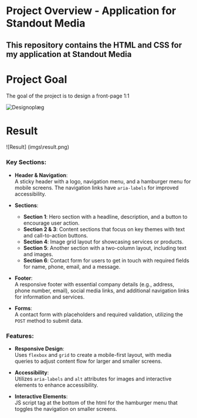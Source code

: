# Project Overview - Application for Standout Media

This repository contains the HTML and CSS for my application at Standout Media
---

# Project Goal
The goal of the project is to design a front-page 1:1

![Designoplæg](design_brief\Designoplæg.jpg)

# Result

![Result] (imgs\result.png)

### Key Sections:
- **Header & Navigation**:  
  A sticky header with a logo, navigation menu, and a hamburger menu for mobile screens. The navigation links have `aria-labels` for improved accessibility.

- **Sections**:
  - **Section 1**: Hero section with a headline, description, and a button to encourage user action.
  - **Section 2 & 3**: Content sections that focus on key themes with text and call-to-action buttons.
  - **Section 4**: Image grid layout for showcasing services or products.
  - **Section 5**: Another section with a two-column layout, including text and images.
  - **Section 6**: Contact form for users to get in touch with required fields for name, phone, email, and a message.

- **Footer**:  
  A responsive footer with essential company details (e.g., address, phone number, email), social media links, and additional navigation links for information and services.

- **Forms**:  
  A contact form with placeholders and required validation, utilizing the `POST` method to submit data.

### Features:
- **Responsive Design**:  
  Uses `flexbox` and `grid` to create a mobile-first layout, with media queries to adjust content flow for larger and smaller screens.

- **Accessibility**:  
  Utilizes `aria-labels` and `alt` attributes for images and interactive elements to enhance accessibility.

- **Interactive Elements**:  
  JS script tag at the bottom of the html for the hamburger menu that toggles the navigation on smaller screens.
